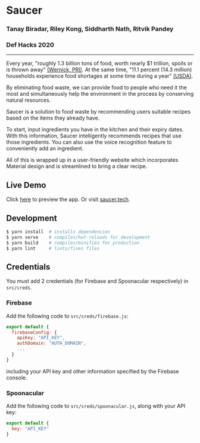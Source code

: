 # Saucer
### Tanay Biradar, Riley Kong, Siddharth Nath, Ritvik Pandey
### Def Hacks 2020

---
Every year, "roughly 1.3 billion tons of food, worth nearly $1 trillion, spoils or is thrown away" [(Wernick, PRI)](https://www.pri.org/stories/2020-05-28/food-waste-increases-during-pandemic-compounding-existing-problem). At the same time, "11.1 percent (14.3 million) households experience food shortages at some time during a year" [(USDA)](https://www.ers.usda.gov/topics/food-nutrition-assistance/food-security-in-the-us/key-statistics-graphics.aspx).

By eliminating food waste, we can provide food to people who need it the most and simultaneously help the environment in the process by conserving natural resources.

Saucer is a solution to food waste by recommending users suitable recipes based on the items they already have. 

To start, input ingredients you have in the kitchen and their expiry dates. With this information, Saucer intelligently recommends recipes that use those ingredients. You can also use the voice recognition feature to conveniently add an ingredient. 

All of this is wrapped up in a user-friendly website which incorporates Material design and is streamlined to bring a clear recipe.

## Live Demo
Click [here](https://defhacks-2020.web.app/) to preview the app. Or visit [saucer.tech](saucer.tech).

## Development
```bash
$ yarn install  # installs dependencies
$ yarn serve    # compiles/hot-reloads for development
$ yarn build    # compiles/minifies for production
$ yarn lint     # lints/fixes files
```

## Credentials
You must add 2 credentials (for Firebase and Spoonacular respectively) in `src/creds`.

### Firebase
Add the following code to `src/creds/firebase.js`:
```js
export default {
  firebaseConfig: {
    apiKey: "API_KEY",
    authDomain: "AUTH_DOMAIN",
    ...
  }
}
```
including your API key and other information specified by the Firebase console.

### Spoonacular
Add the following code to `src/creds/spoonacular.js`, along with your API key:
```js
export default {
  key: "API_KEY"
}
```
